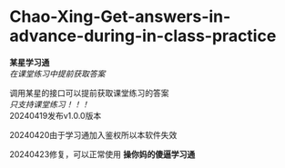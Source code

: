 # Chao-Xing-Get-answers-in-advance-during-in-class-practice

**某星学习通**  
*在课堂练习中提前获取答案*

调用某星的接口可以提前获取课堂练习的答案  
*只支持课堂练习！！！*  
20240419发布v1.0.0版本

20240420由于学习通加入鉴权所以本软件失效

20240423修复，可以正常使用
**操你妈的傻逼学习通**
